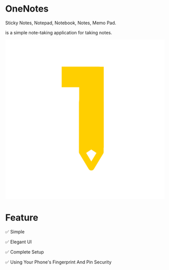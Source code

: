 # OneNotes
Sticky Notes, Notepad, Notebook, Notes, Memo Pad.

is a simple note-taking application for taking notes.
<p align="left">
    <img src="res/notes.png" />
</p>

# Feature
✅ Simple

✅ Elegant UI

✅ Complete Setup

✅ Using Your Phone's Fingerprint And Pin Security
